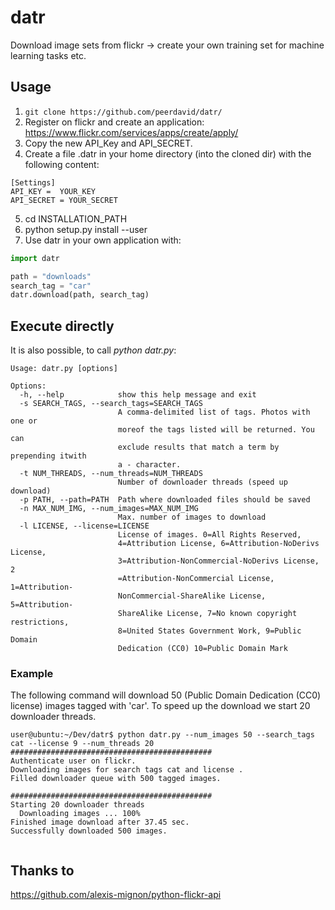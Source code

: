 # datr
Download image sets from flickr -> create your own training set for machine learning tasks etc.


## Usage
1. ```git clone https://github.com/peerdavid/datr/```
2. Register on flickr and create an application: https://www.flickr.com/services/apps/create/apply/
3. Copy the new API_Key and API_SECRET.
4. Create a file .datr in your home directory (into the cloned dir) with the following content:<br>
```
[Settings]
API_KEY =  YOUR_KEY
API_SECRET = YOUR_SECRET
```
5. cd INSTALLATION_PATH
6. python setup.py install --user
7. Use datr in your own application with:
``` python
import datr

path = "downloads"
search_tag = "car"
datr.download(path, search_tag)
```

## Execute directly
It is also possible, to call *python datr.py*:
```
Usage: datr.py [options]

Options:
  -h, --help            show this help message and exit
  -s SEARCH_TAGS, --search_tags=SEARCH_TAGS
                        A comma-delimited list of tags. Photos with one or
                        moreof the tags listed will be returned. You can
                        exclude results that match a term by prepending itwith
                        a - character.
  -t NUM_THREADS, --num_threads=NUM_THREADS
                        Number of downloader threads (speed up download)
  -p PATH, --path=PATH  Path where downloaded files should be saved
  -n MAX_NUM_IMG, --num_images=MAX_NUM_IMG
                        Max. number of images to download
  -l LICENSE, --license=LICENSE
                        License of images. 0=All Rights Reserved,
                        4=Attribution License, 6=Attribution-NoDerivs License,
                        3=Attribution-NonCommercial-NoDerivs License, 2
                        =Attribution-NonCommercial License, 1=Attribution-
                        NonCommercial-ShareAlike License, 5=Attribution-
                        ShareAlike License, 7=No known copyright restrictions,
                        8=United States Government Work, 9=Public Domain
                        Dedication (CC0) 10=Public Domain Mark
```

### Example
The following command will download 50 (Public Domain Dedication (CC0) license) images tagged with 'car'. 
To speed up the download we start 20 downloader threads.<br>

```
user@ubuntu:~/Dev/datr$ python datr.py --num_images 50 --search_tags cat --license 9 --num_threads 20
#############################################
Authenticate user on flickr.
Downloading images for search tags cat and license .
Filled downloader queue with 500 tagged images.                        

#############################################
Starting 20 downloader threads
  Downloading images ... 100%
Finished image download after 37.45 sec.
Successfully downloaded 500 images.


```

## Thanks to
https://github.com/alexis-mignon/python-flickr-api

